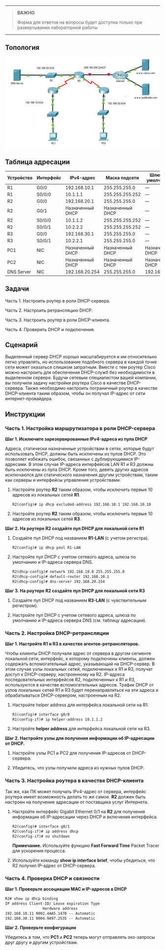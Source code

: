 
---

> **ВАЖНО**
> 
> Форма для ответов на вопросы будет доступна только при развертывании лабораторной работы 

---

## Топология

![](./assets/topology.png)

## Таблица адресации

| **Устройство** | **Интерфейс** | **IPv4-адрес**       | **Маска подсети**    | **Шлюз по умолчанию** |
|------------|-----------|------------------|------------------|-------------------|
| R1         | G0/0      | 192.168.10.1     | 255.255.255.0    | —                 |
| R1         | S0/0/0    | 10.1.1.1         | 255.255.255.252  | —                 |
| R2         | G0/0      | 192.168.20.1     | 255.255.255.0    | —                 |
| R2         | G0/1      | Назначенный DHCP | Назначенный DHCP | —                 |
| R2         | S0/0/0    | 10.1.1.2         | 255.255.255.252  | —                 |
| R2         | S0/0/1    | 10.2.2.2         | 255.255.255.252  | —                 |
| R3         | G0/0      | 192.168.30.1     | 255.255.255.0    | —                 |
| R3         | S0/0/1    | 10.2.2.1         | 255.255.255.0    | —                 |
| PC1        | NIC       | Назначенный DHCP | Назначенный DHCP | Назначенный DHCP  |
| PC2        | NIC       | Назначенный DHCP | Назначенный DHCP | Назначенный DHCP  |
| DNS Server | NIC       | 192.168.20.254   | 255.255.255.0    | 192.168.20.1      |

## Задачи

Часть 1. Настроить роутер в роли DHCP-сервера.

Часть 2. Настроить ретрансляцию DHCP.

Часть 3. Настроить роутер в роли DHCP-клиента.

Часть 4. Проверить DHCP и подключения.

## Сценарий

Выделенный сервер DHCP хорошо масштабируется и им относительно легко управлять, но использование подобного сервера в каждой точке сети может оказаться слишком затратным. Вместе с тем роутер Cisco можно настроить для обеспечения DHCP-служб без необходимости в выделенном сервере. Будучи сетевым специалистом вашей компании, вы получили задачу настройки роутера Cisco в качестве DHCP-сервера. Также необходимо настроить пограничный роутер в качестве DHCP-клиента таким образом, чтобы он получал IP-адрес от сети интернет-провайдера.

## Инструкции

### Часть 1. Настройка маршрутизатора в роли DHCP-сервера

**Шаг 1. Исключите зарезервированные IPv4-адреса из пула DHCP**

Адреса, статически назначенные устройствам в сетях, которые будут использовать DHCP, должны быть исключены из пулов DHCP. Это позволяет избежать ошибок, связанных с дублирующимися IP-адресами. В этом случае IP-адреса интерфейсов LAN R1 и R3 должны быть исключены из пула DHCP. Кроме того, девять других адресов исключаются для статического назначения другим устройствам, таким как серверы и интерфейсы управления устройствами.

1.  Настройте роутер **R2** таким образом, чтобы исключить первые 10 адресов из локальных сетей **R1**.

    ```
    R2(config)# ip dhcp excluded-address 192.168.10.1 192.168.10.10
    ```

2.  Настройте роутер **R2** таким образом, чтобы исключить первые 10 адресов из локальных сетей **R3**.

**Шаг 2. На роутере R2 создайте пул DHCP для локальной сети R1**

1.  Создайте пул DHCP под названием **R1-LAN** (с учетом регистра).

    ```
    R2(config)# ip dhcp pool R1-LAN
    ```

2.  Настройте пул DHCP с учетом сетевого адреса, шлюза по умолчанию и IP-адреса сервера DNS.

    ```
    R2(dhcp-config)# network 192.168.10.0 255.255.255.0
    R2(dhcp-config)# default-router 192.168.10.1
    R2(dhcp-config)# dns-server 192.168.20.254
    ```

**Шаг 3. На роутере R2 создайте пул DHCP для локальной сети R3**

1.  Создайте пул DHCP под названием **R3-LAN** (с чувствительным регистром).

2.  Настройте пул DHCP с учетом сетевого адреса, шлюза по умолчанию и IP-адреса сервера DNS (см. таблицу адресации).

### Часть 2. Настройка DHCP-ретрансляции

**Шаг 1. Настройте R1 и R3 в качестве агентов-ретрансляторов.**

Чтобы клиенты DHCP получали адрес от сервера в другом сегменте локальной сети, интерфейс, к которому подключены клиенты, должен содержать вспомогательный адрес, указывающий на DHCP-сервер. В этом случае узлы локальных сетей, подключенных к R1 и R3, получат доступ к DHCP-серверу, настроенному на R2. IP-адреса последовательных интерфейсов R2, подключенных к R1 и R3, используются в качестве вспомогательных адресов. Трафик DHCP от узлов локальных сетей R1 и R3 будет перенаправляться на эти адреса и обрабатываться DHCP-сервером, настроенным на R2.

1.  Настройте helper address для интерфейса локальной сети на R1.

    ```
    R1(config)# interface g0/0
    R1(config-if)# ip helper-address 10.1.1.2
    ```

2.  Настройте **helper address** для интерфейса локальной сети на R3.

**Шаг 2. Настройте узлы для получения информации об IP-адресации от DHCP.**

1.  Настройте узлы PC1 и PC2 для получения IP-адресов от DHCP-сервера.

2. Убедитесь, что узлы получили адреса из нужных пулов DHCP.

### Часть 3. Настройка роутера в качестве DHCP-клиента

Так же, как ПК может получать IPv4-адрес от сервера, интерфейс роутера имеет возможность делать то же самое. **R2** должен быть настроен на получение адресации от поставщика услуг Интернета.

1. Настройте интерфейс Gigabit Ethernet 0/1 на **R2** для получения информации об IP-адресации через DHCP и включения интерфейса.

    ```
    R2(config)# interface g0/1
    R2(config-if)# ip address dhcp
    R2(config-if)# no shutdown
    ```

    **Примечание.** Используйте функцию **Fast Forward Time** Packet Tracer для ускорения процесса.

2. Используйте команду **show ip interface brief**, чтобы убедиться, что R2 получил IP-адрес от DHCP-сервера.

### Часть 4. Проверка DHCP и связности

**Шаг 1. Проверьте ассоциации MAC и IP-адресов в DHCP**

```
R2# show ip dhcp binding
IP address Client-ID/ Lease expiration Type
                 Hardware address
192.168.10.11 0002.4AA5.1470 -- Automatic
192.168.30.11 0004.9A97.2535 -- Automatic
```

**Шаг 2. Проверьте конфигурации**

Убедитесь в том, что **PC1** и **PC2** теперь могут отправлять эхо-запросы друг другу и другим устройствам.

<!-- [Скачать файл Packet Tracer для локального запуска](./assets/7.2.10-lab.pka) -->
